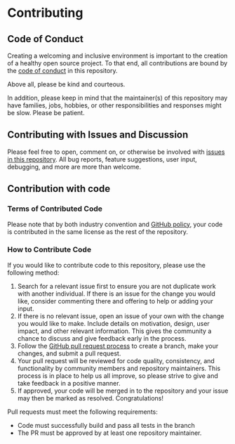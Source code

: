 # Contributing

## Code of Conduct

Creating a welcoming and inclusive environment is important to the creation of a healthy open source project.
To that end, all contributions are bound by the [code of conduct](CODE_OF_CONDUCT.md) in this repository.

Above all, please be kind and courteous.

In addition, please keep in mind that the maintainer(s) of this repository may have families, jobs, hobbies, or other responsibilities and responses might be slow. Please be patient.

## Contributing with Issues and Discussion

Please feel free to open, comment on, or otherwise be involved with [issues in this repository](https://github.com/CBielstein/APRSsharp/issues). All bug reports, feature suggestions, user input, debugging, and more are more than welcome.

## Contribution with code

### Terms of Contributed Code

Please note that by both industry convention and [GitHub policy](https://help.github.com/en/github/site-policy/github-terms-of-service#6-contributions-under-repository-license), your code is contributed in the same license as the rest of the repository.

### How to Contribute Code

If you would like to contribute code to this repository, please use the following method:

1. Search for a relevant issue first to ensure you are not duplicate work with another individual. If there is an issue for the change you would like, consider commenting there and offering to help or adding your input.
1. If there is no relevant issue, open an issue of your own with the change you would like to make. Include details on motivation, design, user impact, and other relevant information. This gives the community a chance to discuss and give feedback early in the process.
1. Follow the [GitHub pull request process](https://help.github.com/en/github/collaborating-with-issues-and-pull-requests/about-pull-requests) to create a branch, make your changes, and submit a pull request.
1. Your pull request will be reviewed for code quality, consistency, and functionality by community members and repository maintainers. This process is in place to help us all improve, so please strive to give and take feedback in a positive manner.
1. If approved, your code will be merged in to the repository and your issue may then be marked as resolved. Congratulations!

Pull requests must meet the following requirements:

* Code must successfully build and pass all tests in the branch
* The PR must be approved by at least one repository maintainer.
